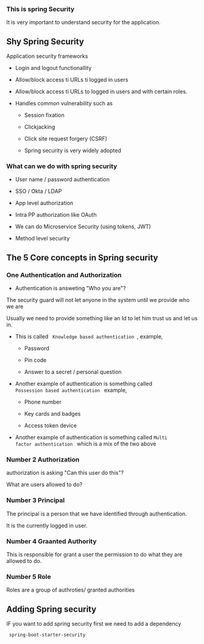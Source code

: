 ### This is spring Security 

It is very important to understand security for the application.

## Shy Spring Security

Application security frameworks

- Login and logout functionallity

- Allow/block access ti URLs ti logged in users

- Allow/block access ti URLs to logged in users and with certain roles.

- Handles common vulnerability such as
    - Session fixation

    - Clickjacking

    - Click site request forgery (CSRF)

    - Spring security is very widely adopted 


### What can we do with spring security

- User name / password authentication

- SSO / Okta / LDAP

- App level authorization

- Intra PP authorization like OAuth

- We can do Microservice Security (using tokens, JWT)

- Method level security


## The 5 Core concepts in Spring security

### One Authentication and Authorization

- Authentication is answeting "Who you are"? 

The security guard will not let anyone in the system until we provide who we are

Usually we need to provide something like an Id to let him trust us and let us in.

- This is called <code> Knowledge based authentication </code>, example, 

    - Password

    - Pin code 

    - Answer to a secret / personal question

- Another example of authentication is something called <code> Possession based authentication </code> example, 

    - Phone number

    - Key cards and badges

    - Access token device


- Another example of authentication is something called <code>Multi factor authentication </code> which is a mix of the two above


### Number 2  Authorization

authorization is asking "Can this user do this"? 

What are users allowed to do? 


### Number 3 Principal


The principal is a person that we have identified through authentication.

It is the currently logged in user. 

### Number 4 Graanted Authority 

This is responsible for grant a user the permission to do what they are allowed to do.

###  Number 5 Role 

Roles are a group of authroties/ granted authorities



## Adding Spring security

IF you want to add spring security first we need to add a dependency 

<code> spring-boot-starter-security </code>


